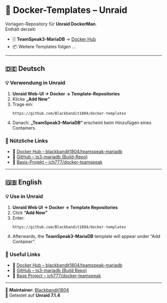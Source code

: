 # 🧩 Docker-Templates – Unraid

Vorlagen-Repository für **Unraid DockerMan**.  
Enthält derzeit:

- 🗄️ **TeamSpeak3-MariaDB** → [Docker Hub](https://hub.docker.com/r/blackbandit1804/teamspeak-mariadb)  
- 📦 Weitere Templates folgen …

---

## 🇩🇪 Deutsch

### 💡 Verwendung in Unraid

1. **Unraid Web-UI → Docker → Template-Repositories**  
2. Klicke **„Add New“**  
3. Trage ein:
   ```
   https://github.com/Blackbandit1804/docker-templates
   ```
4. Danach: **„TeamSpeak3-MariaDB“** erscheint beim Hinzufügen eines Containers.

### 🔗 Nützliche Links
- 🐳 [Docker Hub – blackbandit1804/teamspeak-mariadb](https://hub.docker.com/r/blackbandit1804/teamspeak-mariadb)  
- 💾 [GitHub – ts3-mariadb (Build-Repo)](https://github.com/Blackbandit1804/ts3-mariadb)  
- 🧱 [Basis-Projekt – ich777/docker-teamspeak](https://github.com/ich777/docker-teamspeak)

---

## 🇬🇧 English

### 💡 Use in Unraid

1. **Unraid Web UI → Docker → Template Repositories**  
2. Click **“Add New”**  
3. Enter:
   ```
   https://github.com/Blackbandit1804/docker-templates
   ```
4. Afterwards, the **TeamSpeak3-MariaDB** template will appear under “Add Container”.

### 🔗 Useful Links
- 🐳 [Docker Hub – blackbandit1804/teamspeak-mariadb](https://hub.docker.com/r/blackbandit1804/teamspeak-mariadb)  
- 💾 [GitHub – ts3-mariadb (Build Repo)](https://github.com/Blackbandit1804/ts3-mariadb)  
- 🧱 [Base Project – ich777/docker-teamspeak](https://github.com/ich777/docker-teamspeak)

---

🧩 **Maintainer:** [Blackbandit1804](https://github.com/Blackbandit1804)  
📅 Getestet auf **Unraid 7.1.4**
